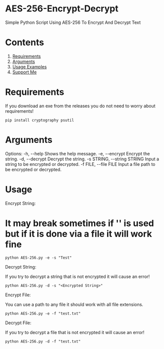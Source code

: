 # AES-256-Encrypt-Decrypt
Simple Python Script Using AES-256 To Encrypt And Decrypt Text

# Contents

1. [Requirements](#requirements)
2. [Arguments](#arguments)
3. [Usage Examples](#usage)
4. [Support Me]()

# Requirements 

If you download an exe from the releases you do not need to worry about requirements!

`pip install cryptography psutil`

# Arguments

Options:
  -h, --help                  Shows the help message.
  -e, --encrypt               Encrypt the string.
  -d, --decrypt               Decrypt the string.
  -s STRING, --string STRING  Input a string to be encrypted or decrypted.
  -f FILE, --file FILE        Input a file path to be encrypted or decrypted.

# Usage

Encrypt String:

# It may break sometimes if '\' is used but if it is done via a file it will work fine

`python AES-256.py -e -s "Test"`

Decrypt String:

If you try to decrypt a string that is not encrypted it will cause an error!

`python AES-256.py -d -s "<Encrypted String>"`

Encrypt File:

You can use a path to any file it should work with all file extensions.

`python AES-256.py -e -f "test.txt"`

Decrypt File:

If you try to decrypt a file that is not encrypted it will cause an error!

`python AES-256.py -d -f "test.txt"`

